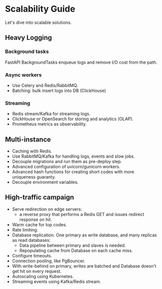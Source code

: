 # Scalability Guide

Let's dive into scalable solutions.

## Heavy Logging

### Background tasks

FastAPI BackgroundTasks enqueue logs and remove I/O cost from the path.

### Async workers

- Use Celery and Redis/RabbitMQ.
- Batching: bulk insert logs into DB (ClickHouse)

### Streaming

- Redis stream/Kafka for streaming logs.
- ClickHouse or OpenSearch for storing and analytics (OLAP).
- Prometheus metrics as observability.

## Multi-instance

- Caching with Redis.
- Use RabbitMQ/Kafka for handling logs, events and slow jobs.
- Decouple migrations and run them as pre-deploy step.
- Advanced configuration of uvicorn/gunicorn workers.
- Advanced hash functions for creating short codes with more uniqueness guaranty.
- Decouple environment variables.

## High-traffic campaign

- Serve redirection on edge servers:
  - a reverse proxy that performs a Redis GET and issues redirect response on hit.
- Warm cache for top codes.
- Rate limiting.
- Database replication. One primary as write database, and many replicas as read databases:
  - Data pipeline between primary and slaves is needed.
  - Repopulating cache from Database on each cache miss.
- Configure timeouts.
- Connection pooling, like PgBouncer.
- With write-behind on primary, writes are batched and Database doesn't get hit on every request.
- Autoscaling using Kubernetes.
- Streaming events using Kafka/Redis stream.
